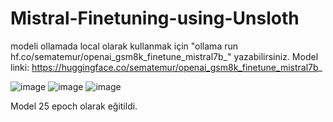 # Mistral-Finetuning-using-Unsloth
modeli ollamada local olarak kullanmak için 
"ollama run hf.co/sematemur/openai_gsm8k_finetune_mistral7b_"  yazabilirsiniz. 
Model linki: https://huggingface.co/sematemur/openai_gsm8k_finetune_mistral7b_ 

![image](https://github.com/user-attachments/assets/705c552a-12c0-41e9-bfb8-da8e7b878140)
![image](https://github.com/user-attachments/assets/f00b4972-6a7d-40fe-8448-a4c6d0d579f5)
![image](https://github.com/user-attachments/assets/e15e2a6e-bdac-4c53-9fc3-484f9c6f3f6f)

Model 25 epoch olarak eğitildi. 






